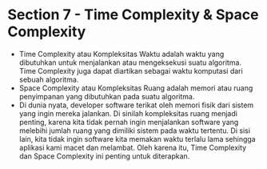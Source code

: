 # Section 7 - Time Complexity & Space Complexity
- Time Complexity atau Kompleksitas Waktu adalah waktu yang dibutuhkan untuk menjalankan atau mengeksekusi suatu algoritma. Time Complexity juga dapat diartikan sebagai waktu komputasi dari sebuah algoritma.
- Space Complexity atau Kompleksitas Ruang adalah memori atau ruang penyimpanan yang dibutuhkan pada suatu algoritma.
- Di dunia nyata, developer software terikat oleh memori fisik dari sistem yang ingin mereka jalankan. Di sinilah kompleksitas ruang menjadi penting, karena kita tidak pernah ingin menjalankan software yang melebihi jumlah ruang yang dimiliki sistem pada waktu tertentu. Di sisi lain, kita tidak ingin software kita memakan waktu terlalu lama sehingga aplikasi kami macet dan melambat. Oleh karena itu, Time Complexity dan Space Complexity ini penting untuk diterapkan.
